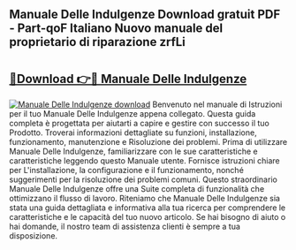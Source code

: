 ## Manuale Delle Indulgenze Download gratuit PDF - Part-qoF Italiano Nuovo manuale del proprietario di riparazione zrfLi

# <h2><a href="http://dfgqh9.blite.top/?on=Manuale+Delle+Indulgenze">🔗Download 👉🔴 Manuale Delle Indulgenze</a></h2>

[![Manuale Delle Indulgenze download](https://i.imgur.com/lujVjoI.png)](http://dfgqh9.blite.top/?on=Manuale+Delle+Indulgenze)
Benvenuto nel manuale di Istruzioni per il tuo Manuale Delle Indulgenze appena collegato. Questa guida completa è progettata per aiutarti a capire e gestire con successo il tuo Prodotto. Troverai informazioni dettagliate su funzioni, installazione, funzionamento, manutenzione e Risoluzione dei problemi. Prima di utilizzare Manuale Delle Indulgenze, familiarizzare con le sue caratteristiche e caratteristiche leggendo questo Manuale utente. Fornisce istruzioni chiare per L'installazione, la configurazione e il funzionamento, nonché suggerimenti per la risoluzione dei problemi comuni. Questo straordinario Manuale Delle Indulgenze offre una Suite completa di funzionalità che ottimizzano il flusso di lavoro. Riteniamo che Manuale Delle Indulgenze sia stata una guida dettagliata e informativa alla tua ricerca per comprendere le caratteristiche e le capacità del tuo nuovo articolo. Se hai bisogno di aiuto o hai domande, il nostro team di assistenza clienti è sempre a tua disposizione.
